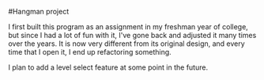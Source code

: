 #Hangman project

I first built this program as an assignment in my freshman year of college, but since I had a lot of fun with it, 
I've gone back and adjusted it many times over the years. It is now very different from its original design, and
every time that I open it, I end up refactoring something. 

I plan to add a level select feature at some point in the future.